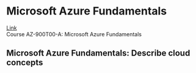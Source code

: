 # Microsoft Azure Fundamentals
[Link](https://learn.microsoft.com/en-us/training/courses/az-900t00)  
Course AZ-900T00-A: Microsoft Azure Fundamentals  

## Microsoft Azure Fundamentals: Describe cloud concepts  

